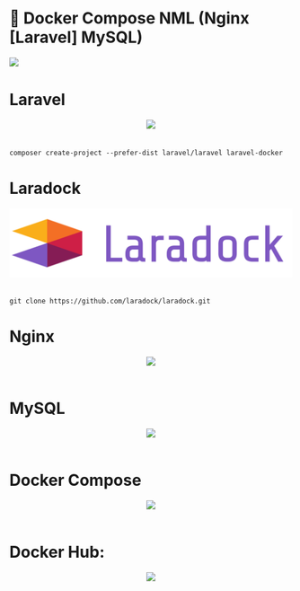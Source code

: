 # 🐙 Docker Compose NML (Nginx [Laravel] MySQL)

<img src="https://user-images.githubusercontent.com/61624336/135663142-6634374f-0863-4949-8cf4-f8de79d84d85.jpg" height="377">

# Laravel
<div align="center"><img src="https://cdn.worldvectorlogo.com/logos/laravel-2.svg" height="277"></div><br \>

```
composer create-project --prefer-dist laravel/laravel laravel-docker
```

# Laradock
<div align="center"><img src="https://raw.githubusercontent.com/laradock/laradock/master/.github/home-page-images/laradock-logo.jpg"></div><br \>

```
git clone https://github.com/laradock/laradock.git
```

# Nginx
<div align="center"><img src="https://symbols.getvecta.com/stencil_89/48_nginx-icon.4056e667e9.svg" height="277"></div><br \>

# MySQL
<div align="center"><img src="https://symbols.getvecta.com/stencil_88/137_mysql-official.0f54b3d3c5.svg" height="277"></div><br \>

# Docker Compose
<div align="center"><img src="https://openwhisk.apache.org/images/deployments/logo-docker-compose-text.svg" height="277"></div><br \>

# Docker Hub:  
<div align="center"><img src="https://symbols.getvecta.com/stencil_78/89_docker-tile.5425ae689d.svg" height="277"></div><br \>
